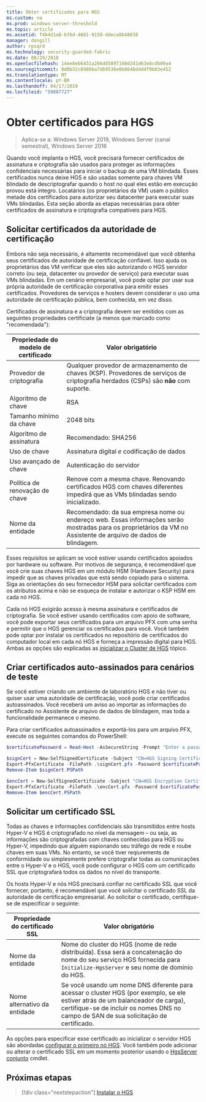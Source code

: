 ```yaml
---
title: Obter certificados para HGS
ms.custom: na
ms.prod: windows-server-threshold
ms.topic: article
ms.assetid: f4b4d1a8-bf6d-4881-9150-ddeca8b48038
manager: dongill
author: rpsqrd
ms.technology: security-guarded-fabric
ms.date: 08/29/2018
ms.openlocfilehash: 14ee8eb6431a266d05897160d241d63e8cdb09a4
ms.sourcegitcommit: 0d0b32c8986ba7db9536e0b8648d4ddf9b03e452
ms.translationtype: MT
ms.contentlocale: pt-BR
ms.lasthandoff: 04/17/2019
ms.locfileid: "59887727"
---
```

# <a name="obtain-certificates-for-hgs"></a>Obter certificados para HGS

>Aplica-se a: Windows Server 2019, Windows Server (canal semestral), Windows Server 2016

Quando você implanta o HGS, você precisará fornecer certificados de assinatura e criptografia são usados para proteger as informações confidenciais necessárias para iniciar o backup de uma VM blindada.
Esses certificados nunca deixe HGS e são usadas somente para chaves VM blindado de descriptografar quando o host no qual eles estão em execução provou está íntegro.
Locatários (os proprietários da VM) usam o público metade dos certificados para autorizar seu datacenter para executar suas VMs blindadas.
Esta seção aborda as etapas necessárias para obter certificados de assinatura e criptografia compatíveis para HGS.

## <a name="request-certificates-from-your-certificate-authority"></a>Solicitar certificados da autoridade de certificação

Embora não seja necessário, é altamente recomendável que você obtenha seus certificados de autoridade de certificação confiável.
Isso ajuda os proprietários das VM verificar que eles são autorizando o HGS servidor correto (ou seja, datacenter ou provedor de serviço) para executar suas VMs blindadas.
Em um cenário empresarial, você pode optar por usar sua própria autoridade de certificação corporativa para emitir esses certificados.
Provedores de serviços e hosters devem considerar o uso uma autoridade de certificação pública, bem conhecida, em vez disso.

Certificados de assinatura e a criptografia devem ser emitidos com as seguintes propriedades certificiate (a menos que marcado como "recomendada"):

Propriedade do modelo de certificado | Valor obrigatório 
------------------------------|----------------
Provedor de criptografia               | Qualquer provedor de armazenamento de chaves (KSP). Provedores de serviços de criptografia herdados (CSPs) são **não** com suporte.
Algoritmo de chave                 | RSA
Tamanho mínimo da chave              | 2048 bits
Algoritmo de assinatura           | Recomendado: SHA256
Uso de chave                     | Assinatura digital *e* codificação de dados
Uso avançado de chave            | Autenticação do servidor
Política de renovação de chave            | Renove com a mesma chave. Renovando certificados HGS com chaves diferentes impedirá que as VMs blindadas sendo inicializado.
Nome da entidade                  | Recomendado: da sua empresa nome ou endereço web. Essas informações serão mostradas para os proprietários da VM no Assistente de arquivo de dados de blindagem.

Esses requisitos se aplicam se você estiver usando certificados apoiados por hardware ou software.
Por motivos de segurança, é recomendável que você crie suas chaves HGS em um módulo HSM (Hardware Security) para impedir que as chaves privadas que está sendo copiado para o sistema.
Siga as orientações do seu fornecedor HSM para solicitar certificados com os atributos acima e não se esqueça de instalar e autorizar o KSP HSM em cada nó HGS.

Cada nó HGS exigirão acesso à mesma assinatura e certificados de criptografia.
Se você estiver usando certificados com apoio de software, você pode exportar seus certificados para um arquivo PFX com uma senha e permitir que o HGS gerenciar os certificados para você.
Você também pode optar por instalar os certificados no repositório de certificados do computador local em cada nó HGS e forneça a impressão digital para HGS.
Ambas as opções são explicadas as [inicializar o Cluster de HGS](guarded-fabric-initialize-hgs.md) tópico.

## <a name="create-self-signed-certificates-for-test-scenarios"></a>Criar certificados auto-assinados para cenários de teste

Se você estiver criando um ambiente de laboratório HGS e não tiver ou quiser usar uma autoridade de certificação, você pode criar certificados autoassinados.
Você receberá um aviso ao importar as informações do certificado no Assistente de arquivo de dados de blindagem, mas toda a funcionalidade permanece o mesmo.

Para criar certificados autoassinados e exportá-los para um arquivo PFX, execute os seguintes comandos do PowerShell:

```powershell
$certificatePassword = Read-Host -AsSecureString -Prompt "Enter a password for the PFX file"

$signCert = New-SelfSignedCertificate -Subject "CN=HGS Signing Certificate"
Export-PfxCertificate -FilePath .\signCert.pfx -Password $certificatePassword -Cert $signCert
Remove-Item $signCert.PSPath

$encCert = New-SelfSignedCertificate -Subject "CN=HGS Encryption Certificate"
Export-PfxCertificate -FilePath .\encCert.pfx -Password $certificatePassword -Cert $encCert
Remove-Item $encCert.PSPath
```

## <a name="request-an-ssl-certificate"></a>Solicitar um certificado SSL

Todas as chaves e informações confidenciais são transmitidos entre hosts Hyper-V e HGS é criptografado no nível da mensagem – ou seja, as informações são criptografadas com chaves conhecidas para HGS ou Hyper-V, impedindo que alguém espionando seu tráfego de rede e roube chaves em suas VMs.
No entanto, se você tiver reqiurements de conformidade ou simplesmente prefere criptografar todas as comunicações entre o Hyper-V e o HGS, você pode configurar o HGS com um certificado SSL que criptografará todos os dados no nível do transporte.

Os hosts Hyper-V e nós HGS precisará confiar no certificado SSL que você fornecer, portanto, é recomendável que você solicitar o certificado SSL da autoridade de certificação empresarial. Ao solicitar o certificado, certifique-se de especificar o seguinte:

Propriedade do certificado SSL | Valor obrigatório
-------------------------|---------------
Nome da entidade             | Nome do cluster do HGS (nome de rede distribuída). Essa será a concatenação do nome do seu serviço HGS fornecida para `Initialize-HgsServer` e seu nome de domínio do HGS.
Nome alternativo da entidade | Se você usando um nome DNS diferente para acessar o cluster HGS (por exemplo, se ele estiver atrás de um balanceador de carga), certifique-se de incluir os nomes DNS no campo de SAN de sua solicitação de certificado.

As opções para especificar esse certificado ao inicializar o servidor HGS são abordadas [configurar o primeiro nó HGS](guarded-fabric-initialize-hgs.md).
Você também pode adicionar ou alterar o certificado SSL em um momento posterior usando o [HgsServer conjunto](https://docs.microsoft.com/powershell/module/hgsserver/set-hgsserver?view=win10-ps) cmdlet.

## <a name="next-step"></a>Próximas etapas

>[!div class="nextstepaction"]
[Instalar o HGS](guarded-fabric-choose-where-to-install-hgs.md)